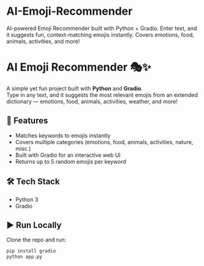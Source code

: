 # AI-Emoji-Recommender
AI-powered Emoji Recommender built with Python + Gradio. Enter text, and it suggests fun, context-matching emojis instantly. Covers emotions, food, animals, activities, and more!

# AI Emoji Recommender 🎭✨

A simple yet fun project built with **Python** and **Gradio**.  
Type in any text, and it suggests the most relevant emojis from an extended dictionary — emotions, food, animals, activities, weather, and more!

## 🚀 Features
- Matches keywords to emojis instantly
- Covers multiple categories (emotions, food, animals, activities, nature, misc.)
- Built with Gradio for an interactive web UI
- Returns up to 5 random emojis per keyword

## 🛠️ Tech Stack
- Python 3
- Gradio

## ▶️ Run Locally
Clone the repo and run:
```bash
pip install gradio
python app.py
